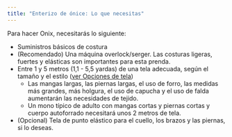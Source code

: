 ```yaml
---
title: "Enterizo de ónice: Lo que necesitas"
---
```


Para hacer Onix, necesitarás lo siguiente:

- Suministros básicos de costura
- (Recomendado) Una máquina overlock/serger. Las costuras ligeras, fuertes y elásticas son importantes para esta prenda.
- Entre 1 y 5 metros (1,1 - 5,5 yardas) de una tela adecuada, según el tamaño y el estilo ([ver Opciones de tela](/docs/patterns/shelly/fabric))
    - Las mangas largas, las piernas largas, el uso de forro, las medidas más grandes, más holgura, el uso de capucha y el uso de falda aumentarán las necesidades de tejido.
    - Un mono típico de adulto con mangas cortas y piernas cortas y cuerpo autoforrado necesitará unos 2 metros de tela.
- (Opcional) Tela de punto elástico para el cuello, los brazos y las piernas, si lo deseas.
